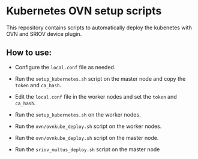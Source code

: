 Kubernetes OVN setup scripts
============================

This repository contains scripts to automatically deploy the kubenetes with OVN and
SRIOV device plugin.

How to use:
-----------

 * Configure the `local.conf` file as needed.

 * Run the `setup_kubernetes.sh` script on the master node and copy the `token` and `ca_hash`.

 * Edit the `local.conf` file in the worker nodes and set the `token` and `ca_hash`.

 * Run the `setup_kubernetes.sh` on the worker nodes.

 * Run the `ovn/ovnkube_deploy.sh` script on the worker nodes.

 * Run the `ovn/ovnkube_deploy.sh` script on the master node.

 * Run the `sriov_multus_deploy.sh` script on the master node
